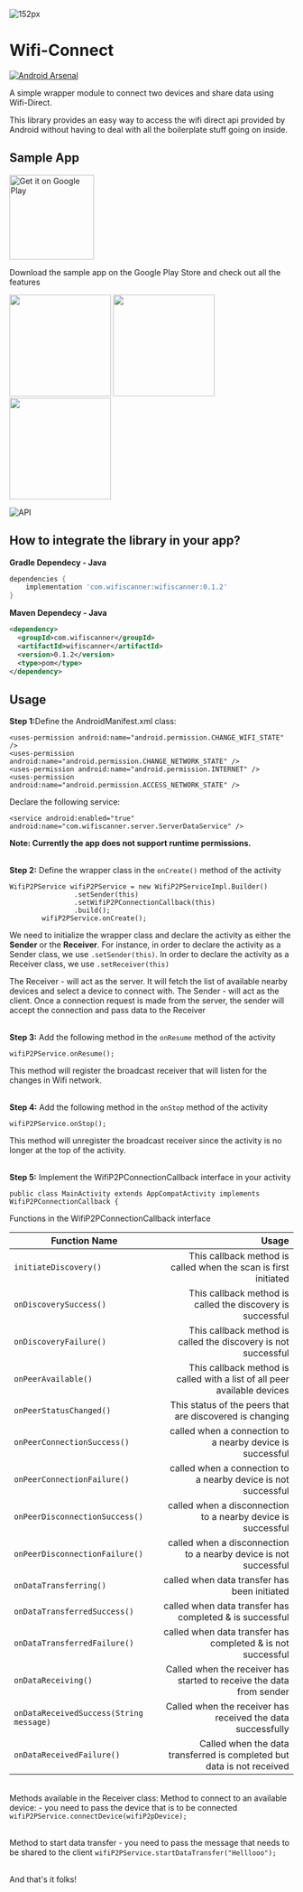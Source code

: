 ![152px](https://user-images.githubusercontent.com/38810169/40613662-45cd4bea-62a1-11e8-9584-cb389821cbaf.png)

# Wifi-Connect

<a href="https://android-arsenal.com/details/1/6930"><img src="https://img.shields.io/badge/Android%20Arsenal-Wifi--Connect-blue.svg?style=flat" alt="Android Arsenal" data-canonical-src="https://img.shields.io/badge/Android%20Arsenal-Wifi--Connect-blue.svg?style=flat" style="max-width:100%;"></a>

A simple wrapper module to connect two devices and share data using Wifi-Direct.

This library provides an easy way to access the wifi direct api provided by Android without having to deal with all the boilerplate stuff going on inside.


<h2>Sample App</h2>
<p><a href="https://play.google.com/store/apps/details?id=com.wifi.server" target="_blank"><img width="150" alt="Get it on Google Play" src="https://camo.githubusercontent.com/ccb26dee92ba45c411e669aae47dcc0706471af7/68747470733a2f2f706c61792e676f6f676c652e636f6d2f696e746c2f656e5f67622f6261646765732f696d616765732f67656e657269632f656e5f62616467655f7765625f67656e657269632e706e67" data-canonical-src="https://play.google.com/intl/en_gb/badges/images/generic/en_badge_web_generic.png" style="max-width:100%;"></a></p>

<p>Download the sample app on the Google Play Store and check out all the features</p>
<p>
<a href="https://lh3.googleusercontent.com/np6mWFTBu0GFah9BhO53E2ew5RgychG79Jh9x2Yp1wX_Omb2Eal_3bIL-amWXeDQVX8=h310-rw" target="_blank"><img src="https://github.com/anitaa1990/Wifi-Connect/blob/master/media/Screenshot_20180416-080937.png" width="180" style="max-width:100%;"></a>
<a href="https://lh3.googleusercontent.com/9q35IMOhQsRAoxCfxHsxBd2S62Ke_yXG_ivgFZwxoCQqVYEFJ7nqu11j_k0QALASYDE=h310-rw" target="_blank"><img src="https://github.com/anitaa1990/Wifi-Connect/blob/master/media/Screenshot_20180416-080943.png" width="180" style="max-width:100%;"></a>
<a href="https://lh3.googleusercontent.com/9q35IMOhQsRAoxCfxHsxBd2S62Ke_yXG_ivgFZwxoCQqVYEFJ7nqu11j_k0QALASYDE=h310-rw" target="_blank"><img src="https://github.com/anitaa1990/Wifi-Connect/blob/master/media/Screenshot_20180416-080954.png" width="180" style="max-width:100%;"></a>        
</p>

<img src="https://img.shields.io/badge/API-14%2B-orange.svg?style=flat" alt="API" data-canonical-src="https://img.shields.io/badge/API-14%2B-orange.svg?style=flat" style="max-width:100%;">


<h2>How to integrate the library in your app?</h2>
<b>Gradle Dependecy - Java</b></br>

```gradle
dependencies {
    implementation 'com.wifiscanner:wifiscanner:0.1.2'
}
```

<b>Maven Dependecy - Java</b></br>
```xml
<dependency>
  <groupId>com.wifiscanner</groupId>
  <artifactId>wifiscanner</artifactId>
  <version>0.1.2</version>
  <type>pom</type>
</dependency>
```


<h2>Usage</h2>
<b>Step 1:</b >Define the AndroidManifest.xml class:

```<uses-permission android:name="android.permission.ACCESS_WIFI_STATE" />
<uses-permission android:name="android.permission.CHANGE_WIFI_STATE" />
<uses-permission android:name="android.permission.CHANGE_NETWORK_STATE" />
<uses-permission android:name="android.permission.INTERNET" />
<uses-permission android:name="android.permission.ACCESS_NETWORK_STATE" />
```

Declare the following service:
```
<service android:enabled="true" android:name="com.wifiscanner.server.ServerDataService" />
```

<b>Note: Currently the app does not support runtime permissions.</b>


</br><b>Step 2:</b> Define the wrapper class in the ```onCreate()``` method of the activity 

```
WifiP2PService wifiP2PService = new WifiP2PServiceImpl.Builder()
                .setSender(this)
                .setWifiP2PConnectionCallback(this)
                .build();
        wifiP2PService.onCreate();
```
We need to initialize the wrapper class and declare the activity as either the <b>Sender</b> or the <b>Receiver</b>.
For instance, in order to declare the activity as a Sender class, we use ```.setSender(this)```.
In order to declare the activity as a Receiver class, we use ```.setReceiver(this)``` 

The Receiver - will act as the server. It will fetch the list of available nearby devices and select a device to connect with. 
The Sender - will act as the client. Once a connection request is made from the server, the sender will accept the connection and pass data to the Receiver 



</br><b>Step 3:</b> Add the following method in the ```onResume``` method of the activity
```
wifiP2PService.onResume();
```
This method will register the broadcast receiver that will listen for the changes in Wifi network.



</br><b>Step 4:</b> Add the following method in the ```onStop``` method of the activity
```
wifiP2PService.onStop();
```
This method will unregister the broadcast receiver since the activity is no longer at the top of the activity.


</br><b>Step 5:</b> Implement the WifiP2PConnectionCallback interface in your activity
```
public class MainActivity extends AppCompatActivity implements WifiP2PConnectionCallback {
```
Functions in the WifiP2PConnectionCallback interface

| Function Name | Usage  |
| ------------- | -----:|
| ```initiateDiscovery()``` | This callback method is called when the scan is first initiated |
| ```onDiscoverySuccess()``` | This callback method is called the discovery is successful |
| ```onDiscoveryFailure()``` | This callback method is called the discovery is not successful |
| ```onPeerAvailable()``` | This callback method is called with a list of all peer available devices |
| ```onPeerStatusChanged()``` | This status of the peers that are discovered is changing |
| ```onPeerConnectionSuccess()``` | called when a connection to a nearby device is successful |
| ```onPeerConnectionFailure()``` | called when a connection to a nearby device is not successful |
| ```onPeerDisconnectionSuccess()``` | called when a disconnection to a nearby device is successful |
| ```onPeerDisconnectionFailure()``` | called when a disconnection to a nearby device is not successful |
| ```onDataTransferring()``` | called when data transfer has been initiated |
| ```onDataTransferredSuccess()``` | called when data transfer has completed & is successful |
| ```onDataTransferredFailure()``` | called when data transfer has completed & is not successful |
| ```onDataReceiving()``` | Called when the receiver has started to receive the data from sender |
| ```onDataReceivedSuccess(String message)``` | Called when the receiver has received the data successfully |
| ```onDataReceivedFailure()``` | Called when the data transferred is completed but data is not received |


</br>Methods available in the Receiver class:
Method to connect to an available device:  - you need to pass the device that is to be connected
```wifiP2PService.connectDevice(wifiP2pDevice);```


</br>Method to start data transfer - you need to pass the message that needs to be shared to the client
```wifiP2PService.startDataTransfer("Helllooo");```


</br>And that's it folks!</br></br>




